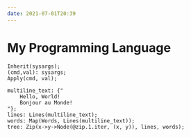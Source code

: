 ```yaml
---
date: 2021-07-01T20:39
---
```


# My Programming Language

```
Inherit(sysargs);
(cmd,val): sysargs;
Apply(cmd, val);
```

```
multiline_text: {"
    Hello, World!
    Bonjour au Monde!
"};
lines: Lines(multiline_text);
words: Map(Words, Lines(multiline_text));
tree: Zip(x->y->Node(@zip.1.iter, (x, y)), lines, words);
```
